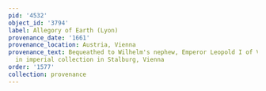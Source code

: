```yaml
---
pid: '4532'
object_id: '3794'
label: Allegory of Earth (Lyon)
provenance_date: '1661'
provenance_location: Austria, Vienna
provenance_text: Bequeathed to Wilhelm's nephew, Emperor Leopold I of Vienna and placed
  in imperial collection in Stalburg, Vienna
order: '1577'
collection: provenance
---
```


